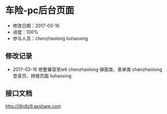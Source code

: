 # 车险-pc后台页面
- 修改日期：2017-03-16  
- 进度：100%  
- 参与人员：chenzhaolong liuhaoxing

## 修改记录
- 2017-03-16
修整兼容至ie6 chenzhaolong
弹窗类、表单类 chenzhaolong
登录页、拼接页面 liuhaoxing

  

  
## 接口文档
http://j9n9z9.axshare.com





